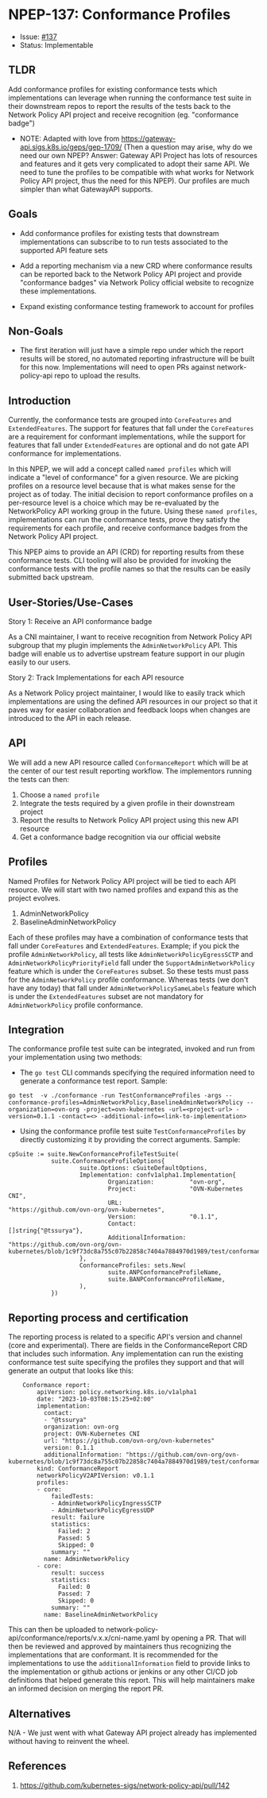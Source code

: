 # NPEP-137: Conformance Profiles

* Issue: [#137](https://github.com/kubernetes-sigs/network-policy-api/issues/137)
* Status: Implementable

## TLDR

Add conformance profiles for existing conformance tests which implementations
can leverage when running the conformance test suite in their downstream repos
to report the results of the tests back to the Network Policy API project and
receive recognition (eg. "conformance badge")

* NOTE: Adapted with love from https://gateway-api.sigs.k8s.io/geps/gep-1709/ (Then
a question may arise, why do we need our own NPEP? Answer: Gateway API Project has
lots of resources and features and it gets very complicated to adopt their same API.
We need to tune the profiles to be compatible with what works for Network Policy API
project, thus the need for this NPEP). Our profiles are much simpler than what GatewayAPI
supports.

## Goals

* Add conformance profiles for existing tests that downstream implementations
can subscribe to to run tests associated to the supported API feature sets

* Add a reporting mechanism via a new CRD where conformance results can be
reported back to the Network Policy API project and provide "conformance badges"
via Network Policy official website to recognize these implementations.

* Expand existing conformance testing framework to account for profiles

## Non-Goals

* The first iteration will just have a simple repo under which the report
results will be stored, no automated reporting infrastructure will be built for this now.
Implementations will need to open PRs against network-policy-api repo to upload
the results.

## Introduction

Currently, the conformance tests are grouped into `CoreFeatures` and
`ExtendedFeatures`. The support for features that fall under the `CoreFeatures`
are a requirement for conformant implementations, while the support for features that fall
under `ExtendedFeatures` are optional and do not gate API conformance for implementations.

In this NPEP, we will add a concept called `named profiles` which will indicate a
"level of conformance" for a given resource. We are picking profiles on a resource
level because that is what makes sense for the project as of today. The initial decision
to report conformance profiles on a per-resource level is a choice which may be re-evaluated
by the NetworkPolicy API working group in the future. Using these `named profiles`,
implementations can run the conformance tests, prove they satisfy the requirements for each profile,
and receive conformance badges from the Network Policy API project.

This NPEP aims to provide an API (CRD) for reporting results from these conformance
tests. CLI tooling will also be provided for invoking the conformance tests with
the profile names so that the results can be easily submitted back upstream.

## User-Stories/Use-Cases

Story 1: Receive an API conformance badge

As a CNI maintainer, I want to receive recognition from Network Policy API subgroup
that my plugin implements the `AdminNetworkPolicy` API. This badge will enable us
to advertise upstream feature support in our plugin easily to our users.

Story 2: Track Implementations for each API resource

As a Network Policy project maintainer, I would like to easily track which
implementations are using the defined API resources in our project so that it
paves way for easier collaboration and feedback loops when changes are introduced
to the API in each release.

## API

We will add a new API resource called `ConformanceReport` which will be at
the center of our test result reporting workflow. The implementors running
the tests can then:

1. Choose a `named profile`
2. Integrate the tests required by a given profile in their downstream project
3. Report the results to Network Policy API project using this new API resource
4. Get a conformance badge recognition via our official website

## Profiles

Named Profiles for Network Policy API project will be tied to each API resource.
We will start with two named profiles and expand this as the project evolves.

1. AdminNetworkPolicy
2. BaselineAdminNetworkPolicy

Each of these profiles may have a combination of conformance tests that fall under
`CoreFeatures` and `ExtendedFeatures`. Example; if you pick the profile
`AdminNetworkPolicy`, all tests like `AdminNetworkPolicyEgressSCTP` and
`AdminNetworkPolicyPriorityField` fall under the `SupportAdminNetworkPolicy` feature
which is under the `CoreFeatures` subset. So these tests must pass for the
`AdminNetworkPolicy` profile conformance. Whereas tests (we don't have any today)
that fall under `AdminNetworkPolicySameLabels` feature which is under the
`ExtendedFeatures` subset are not mandatory for `AdminNetworkPolicy`
profile conformance.

## Integration

The conformance profile test suite can be integrated, invoked and run from your implementation
using two methods:

* The `go test` CLI commands specifying the required information need to generate
a conformance test report. Sample:
```
go test  -v ./conformance -run TestConformanceProfiles -args --conformance-profiles=AdminNetworkPolicy,BaselineAdminNetworkPolicy --organization=ovn-org -project=ovn-kubernetes -url=<project-url> -version=0.1.1 -contact=<> -additional-info=<link-to-implementation>
```
* Using the conformance profile test suite `TestConformanceProfiles` by directly customizing it by providing
the correct arguments. Sample:
```
cpSuite := suite.NewConformanceProfileTestSuite(
            suite.ConformanceProfileOptions{
                    suite.Options: cSuiteDefaultOptions,
                    Implementation: confv1alpha1.Implementation{
                            Organization:          "ovn-org",
                            Project:               "OVN-Kubernetes CNI",
                            URL:                   "https://github.com/ovn-org/ovn-kubernetes",
                            Version:               "0.1.1",
                            Contact:               []string{"@tssurya"},
                            AdditionalInformation: "https://github.com/ovn-org/ovn-kubernetes/blob/1c9f73dc8a755c07b22858c7404a7884970d1989/test/conformance/network_policy_v2_test.go"
                    },
                    ConformanceProfiles: sets.New(
                            suite.ANPConformanceProfileName,
                            suite.BANPConformanceProfileName,
                    ),
            })
```

## Reporting process and certification

The reporting process is related to a specific API's version and channel (core and experimental).
There are fields in the ConformanceReport CRD that includes such information. Any implementation
can run the existing conformance test suite specifying the profiles they support and that will
generate an output that looks like this:

```
    Conformance report:
        apiVersion: policy.networking.k8s.io/v1alpha1
        date: "2023-10-03T08:15:25+02:00"
        implementation:
          contact:
          - "@tssurya"
          organization: ovn-org
          project: OVN-Kubernetes CNI
          url: "https://github.com/ovn-org/ovn-kubernetes"
          version: 0.1.1
          additionalInformation: "https://github.com/ovn-org/ovn-kubernetes/blob/1c9f73dc8a755c07b22858c7404a7884970d1989/test/conformance/network_policy_v2_test.go"
        kind: ConformanceReport
        networkPolicyV2APIVersion: v0.1.1
        profiles:
        - core:
            failedTests:
            - AdminNetworkPolicyIngressSCTP
            - AdminNetworkPolicyEgressUDP
            result: failure
            statistics:
              Failed: 2
              Passed: 5
              Skipped: 0
            summary: ""
          name: AdminNetworkPolicy
        - core:
            result: success
            statistics:
              Failed: 0
              Passed: 7
              Skipped: 0
            summary: ""
          name: BaselineAdminNetworkPolicy
```

This can then be uploaded to network-policy-api/conformance/reports/v.x.x/cni-name.yaml by
opening a PR. That will then be reviewed and approved by maintainers thus recognizing the
implementations that are conformant. It is recommended for the implementations to use the
`additionalInformation` field to provide links to the implementation or github actions or
jenkins or any other CI/CD job definitions that helped generate this report. This will
help maintainers make an informed decision on merging the report PR.

## Alternatives

N/A - We just went with what Gateway API project already has implemented without
having to reinvent the wheel.

## References

1. https://github.com/kubernetes-sigs/network-policy-api/pull/142
